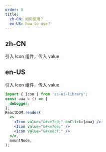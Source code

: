 ```yaml
---
order: 0
title:
  zh-CN: 如何使用？
  en-US: how to use？
---
```


## zh-CN

引入 Icon 组件，传入 value

## en-US

引入 Icon 组件，传入 value

```jsx
import { Icon } from 'ss-ui-library';
const aaa = () => {
  debugger;
};
ReactDOM.render(
  <>
    <Icon value="&#xe7c0;" onClick={aaa} />
    <Icon value="&#xe7de;" />
    <Icon value="&#xe83f;" />
  </>,
  mountNode,
);
```

<style>
.sumscope-icon{
    margin-right: 20px;
}
</style>
